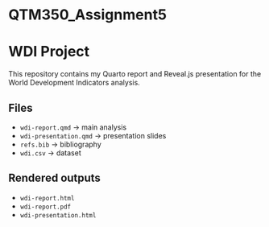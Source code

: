 # QTM350_Assignment5
# WDI Project
This repository contains my Quarto report and Reveal.js presentation for the World Development Indicators analysis.

## Files
- `wdi-report.qmd` → main analysis
- `wdi-presentation.qmd` → presentation slides
- `refs.bib` → bibliography
- `wdi.csv` → dataset

## Rendered outputs
- `wdi-report.html`
- `wdi-report.pdf`
- `wdi-presentation.html`
